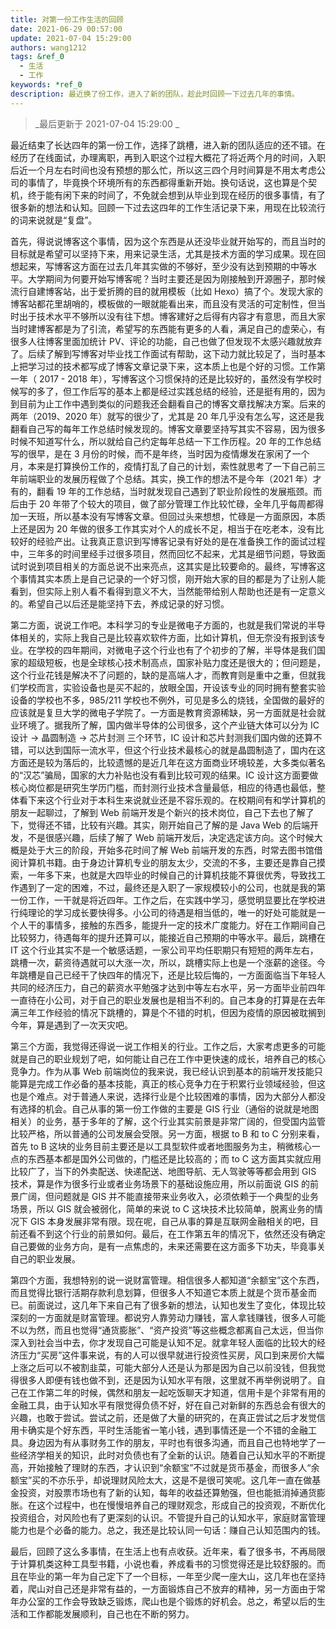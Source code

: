 ```yaml
---
title: 对第一份工作生活的回顾
date: 2021-06-29 00:57:00
update: 2021-07-04 15:29:00
authors: wang1212
tags: &ref_0
  - 生活
  - 工作
keywords: *ref_0
description: 最近换了份工作，进入了新的团队，趁此时回顾一下过去几年的事情。
---
```


> _最后更新于 2021-07-04 15:29:00 _

最近结束了长达四年的第一份工作，选择了跳槽，进入新的团队适应的还不错。在经历了在线面试，办理离职，再到入职这个过程大概花了将近两个月的时间，入职后近一个月左右时间也没有预想的那么忙，所以这三四个月时间算是不用太考虑公司的事情了，毕竟换个环境所有的东西都得重新开始。换句话说，这也算是个契机，终于能有闲下来的时间了，不免就会想到从毕业到现在经历的很多事情，有了很多新的想法和认知。回顾一下过去这四年的工作生活记录下来，用现在比较流行的词来说就是“复盘”。

<!-- truncate -->

首先，得说说博客这个事情，因为这个东西是从还没毕业就开始写的，而且当时的目标就是希望可以坚持下来，用来记录生活，尤其是技术方面的学习成果。现在回想起来，写博客这方面在过去几年其实做的不够好，至少没有达到预期的中等水平。大学期间为何要开始写博客呢？当时主要还是因为刚接触到开源圈子，那时候流行自建博客站，出于爱折腾的目的就用模板（比如 Hexo）搞了个。发现大家的博客站都花里胡哨的，模板做的一眼就能看出来，而且没有灵活的可定制性，但当时出于技术水平不够所以没有往下想。博客建好之后得有内容才有意思，而且大家当时建博客都是为了引流，希望写的东西能有更多的人看，满足自己的虚荣心，有很多人往博客里面加统计 PV、评论的功能，自己也做了但发现不太感兴趣就放弃了。后续了解到写博客对毕业找工作面试有帮助，这下动力就比较足了，当时基本上把学习过的技术都写成了博客文章记录下来，这本质上也是个好的习惯。工作第一年（ 2017 - 2018 年），写博客这个习惯保持的还是比较好的，虽然没有学校时候写的多了，但工作后写的基本上都是经过实践总结的经验，还是挺有用的，因为到目前为止工作中遇到类似的问题我还会翻看自己的博客文章找解决方案。后来的两年（2019、2020 年）就写的很少了，尤其是 20 年几乎没有怎么写，这还是我翻看自己写的每年工作总结时候发现的。博客文章要坚持写其实不容易，因为很多时候不知道写什么，所以就给自己约定每年总结一下工作历程。20 年的工作总结写的很早，是在 3 月份的时候，而不是年终，当时因为疫情爆发在家闲了一个月，本来是打算换份工作的，疫情打乱了自己的计划，索性就思考了一下自己前三年前端职业的发展历程做了个总结。其实，换工作的想法不是今年（2021 年）才有的，翻看 19 年的工作总结，当时就发现自己遇到了职业阶段性的发展瓶颈。而后由于 20 年带了个较大的项目，做了部分管理工作比较忙碌，全年几乎每周都得加一天班，所以基本没有写博客文章。但回过头来想想，忙碌是一方面原因，本质上还是因为 20 年做的很多工作其实对个人的成长不足，相当于在吃老本，没有比较好的经验产出。让我真正意识到写博客记录有好处的是在准备换工作的面试过程中，三年多的时间里经手过很多项目，然而回忆不起来，尤其是细节问题，导致面试时说到项目相关的方面总说不出来亮点，这其实是比较要命的。最终，写博客这个事情其实本质上是自己记录的一个好习惯，刚开始大家的目的都是为了让别人能看到，但实际上别人看不看得到意义不大，当然能带给别人帮助也还是有一定意义的。希望自己以后还是能坚持下去，养成记录的好习惯。

第二方面，说说工作吧。本科学习的专业是微电子方面的，也就是我们常说的半导体相关的，实际上我自己是比较喜欢软件方面，比如计算机，但无奈没有报到该专业。在学校的四年期间，对微电子这个行业也有了个初步的了解，半导体是我们国家的超级短板，也是全球核心技术制高点，国家补贴力度还是很大的；但问题是，这个行业花钱是解决不了问题的，缺的是高端人才，而教育则是重中之重，但就我们学校而言，实验设备也是买不起的，放眼全国，开设该专业的同时拥有整套实验设备的学校也不多，985/211 学校也不例外，可见是多么的烧钱，全国做的最好的应该就是复旦大学的微电子学院了。一方面是教育资源稀缺，另一方面就是社会就业环境了。据我所了解，国内做半导体的公司很多，这个产业链大体可以分为 IC 设计 -> 晶圆制造 -> 芯片封测 三个环节，IC 设计和芯片封测我们国内做的还算不错，可以达到国际一流水平，但这个行业技术最核心的就是晶圆制造了，国内在这方面还是较为落后的，比较遗憾的是近几年在这方面商业环境较差，大多类似著名的“汉芯”骗局，国家的大力补贴也没有看到比较可观的结果。IC 设计这方面要做核心岗位都是研究生学历门槛，而封测行业技术含量最低，相应的待遇也最低，整体看下来这个行业对于本科生来说就业还是不容乐观的。在校期间有和学计算机的朋友一起聊过，了解到 Web 前端开发是个新兴的技术岗位，自己下去也了解了下，觉得还不错，比较有兴趣。其实，刚开始自己了解的是 Java Web 的后端开发，不是很感兴趣，后续了解了 Web 前端开发后，决定选定该方向。这个时候大概是处于大三的阶段，开始多花时间了解 Web 前端开发的东西，时常去图书馆借阅计算机书籍。由于身边计算机专业的朋友太少，交流的不多，主要还是靠自己摸索，一年多下来，也就是大四毕业的时候自己的计算机技能不算很优秀，导致找工作遇到了一定的困难，不过，最终还是入职了一家规模较小的公司，也就是我的第一份工作，一干就是将近四年。工作之后，在实践中学习，感觉明显要比在学校进行纯理论的学习成长要快得多。小公司的待遇是相当低的，唯一的好处可能就是一个人干的事情多，接触的东西多，能提升一定的技术广度能力。好在工作期间自己比较努力，待遇每年的提升还算可以，能接近自己预期的中等水平。最后，跳槽在 IT 这个行业其实不是一个敏感话题，一家公司平均任职期只有短短的两年左右，跳槽一次，薪资待遇就可以大涨一次，所以，跳槽实际上也是一个涨薪的途径。今年跳槽是自己已经干了快四年的情况下，还是比较后悔的，一方面面临当下年轻人共同的经济压力，自己的薪资水平勉强才达到中等左右水平，另一方面毕业前四年一直待在小公司，对于自己的职业发展也是相当不利的。自己本身的打算是在去年满三年工作经验的情况下跳槽的，算是个不错的时机，但因为疫情的原因被耽搁到今年，算是遇到了一次天灾吧。

第三个方面，我觉得还得说一说工作相关的行业。工作之后，大家考虑更多的可能就是自己的职业规划了吧，如何能让自己在工作中更快速的成长，培养自己的核心竞争力。作为从事 Web 前端岗位的我来说，我已经认识到基本的前端开发技能只能算是完成工作必备的基本技能，真正的核心竞争力在于积累行业领域经验，但这也是个难点。对于普通人来说，选择行业是个比较困难的事情，因为大部分人都没有选择的机会。自己从事的第一份工作做的主要是 GIS 行业（通俗的说就是地图相关）的业务，基于多年的了解，这个行业其实前景是非常广阔的，但受国内监管比较严格，所以普通的公司发展会受限。另一方面，根据 to B 和 to C 分别来看，首先 to B 这块的业务目前主要还是以工具型软件或者地图服务为主，稍微核心一点的东西基本都是国外公司做的，门槛还是比较高的；而 to C 这方面其实就应用比较广了，当下的外卖配送、快递配送、地图导航、无人驾驶等等都会用到 GIS 技术，算是作为很多行业或者业务场景下的基础设施应用，所以前面说 GIS 的前景广阔，但问题就是 GIS 并不能直接带来业务收入，必须依赖于一个典型的业务场景，所以 GIS 就会被弱化，简单的来说 to C 这块技术比较简单，脱离业务的情况下 GIS 本身发展非常有限。现在呢，自己从事的算是互联网金融相关的吧，目前还看不到这个行业的前景如何。最后，在工作第五年的情况下，依然还没有确定自己要做的业务方向，是有一点焦虑的，未来还需要在这方面多下功夫，毕竟事关自己的职业发展。

第四个方面，我想特别的说一说财富管理。相信很多人都知道“余额宝”这个东西，而且觉得比银行活期存款利息划算，但很多人不知道它本质上就是个货币基金而已。前面说过，这几年下来自己有了很多新的想法，认知也发生了变化，体现比较深刻的一方面就是财富管理。都说穷人靠劳动力赚钱，富人拿钱赚钱，很多人可能不以为然，而且也觉得“通货膨胀”、“资产投资”等这些概念都离自己太远，但当你深入到社会当中去，你才发现自己可能是认知不足。就拿年轻人面临的比较大的经济压力“买房”这件事来说，有的人可以很早就进行投资性买房，风口到来房价大幅上涨之后可以不被割韭菜，可能大部分人还是认为那是因为自己以前没钱，但我觉得很多人即便有钱也做不到，还是因为认知水平有限，这里就不再举例说明了。自己在工作第二年的时候，偶然和朋友一起吃饭聊天才知道，信用卡是个非常有用的金融工具，由于认知水平有限觉得负债不好，好在自己对新鲜的东西总会有很大的兴趣，也敢于尝试。尝试之前，还是做了大量的研究的，在真正尝试之后才发觉信用卡确实是个好东西，平时生活能省一笔小钱，遇到事情还是一个不错的金融工具。身边因为有从事财务工作的朋友，平时也有很多沟通，而且自己也特地学了一些经济学相关的知识，此时对负债也有了全新的认识。随着自己认知水平的不断提高，开始接触了理财的东西，才认识到“余额宝”不过就是货币基金，而很多人“余额宝”买的不亦乐乎，却说理财风险太大，这是不是很可笑呢。这几年一直在做基金投资，对股票市场也有了新的认知，每年的收益还算勉强，但也能抵消掉通货膨胀。在这个过程中，也在慢慢培养自己的理财观念，形成自己的投资观，不断优化投资组合，对风险也有了更深刻的认识。不管提升自己的认知水平，家庭财富管理能力也是个必备的能力。总之，我还是比较认同一句话：赚自己认知范围内的钱。

最后，回顾了这么多事情，在生活上也有点收获。近年来，看了很多书，不再局限于计算机类这种工具型书籍，小说也看，养成看书的习惯觉得还是比较舒服的。而且在毕业的第一年为自己定下了一个目标，一年至少爬一座大山，这几年也在坚持着，爬山对自己还是非常有益的，一方面锻炼自己不放弃的精神，另一方面由于常年办公室的工作会导致缺乏锻炼，爬山也是个锻炼的好机会。总之，希望以后的生活和工作都能发展顺利，自己也在不断的努力。
